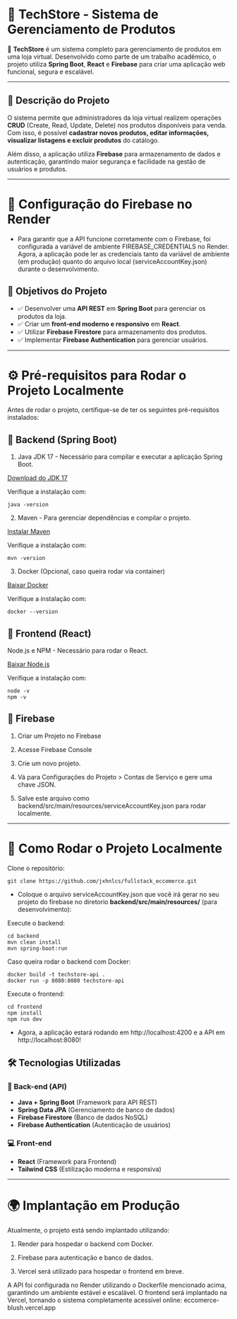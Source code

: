 # 🛒 TechStore - Sistema de Gerenciamento de Produtos

🚀 **TechStore** é um sistema completo para gerenciamento de produtos em uma loja virtual. Desenvolvido como parte de um trabalho acadêmico, o projeto utiliza **Spring Boot**, **React** e **Firebase** para criar uma aplicação web funcional, segura e escalável.

---

## 📌 **Descrição do Projeto**
O sistema permite que administradores da loja virtual realizem operações **CRUD** (Create, Read, Update, Delete) nos produtos disponíveis para venda. Com isso, é possível **cadastrar novos produtos, editar informações, visualizar listagens e excluir produtos** do catálogo.

Além disso, a aplicação utiliza **Firebase** para armazenamento de dados e autenticação, garantindo maior segurança e facilidade na gestão de usuários e produtos.

---

# 🔑 Configuração do Firebase no Render

- Para garantir que a API funcione corretamente com o Firebase, foi configurada a variável de ambiente FIREBASE_CREDENTIALS no Render. Agora, a aplicação pode ler as credenciais tanto da variável de ambiente (em produção) quanto do arquivo local (serviceAccountKey.json) durante o desenvolvimento.

## 🎯 **Objetivos do Projeto**
- ✅ Desenvolver uma **API REST** em **Spring Boot** para gerenciar os produtos da loja.
- ✅ Criar um **front-end moderno e responsivo** em **React**.
- ✅ Utilizar **Firebase Firestore** para armazenamento dos produtos.
- ✅ Implementar **Firebase Authentication** para gerenciar usuários.

---

# ⚙️ Pré-requisitos para Rodar o Projeto Localmente

Antes de rodar o projeto, certifique-se de ter os seguintes pré-requisitos instalados:

## 🔹 Backend (Spring Boot)
1. Java JDK 17 - Necessário para compilar e executar a aplicação Spring Boot.

[Download do JDK 17](https://www.oracle.com/java/technologies/javase/jdk17-archive-downloads.html)

Verifique a instalação com:
```
java -version
```
2. Maven - Para gerenciar dependências e compilar o projeto.

[Instalar Maven](https://maven.apache.org/install.html)

Verifique a instalação com:

```
mvn -version
```

3. Docker (Opcional, caso queira rodar via container)

[Baixar Docker](https://github.com/jxhnlcs/DockerLesson)

Verifique a instalação com:

```
docker --version
```

## 🔹 Frontend (React)

Node.js e NPM - Necessário para rodar o React.

[Baixar Node.js](https://nodejs.org/)

Verifique a instalação com:

```
node -v
npm -v
```

## 🔹 Firebase

1. Criar um Projeto no Firebase

2. Acesse Firebase Console

3. Crie um novo projeto.

4. Vá para Configurações do Projeto > Contas de Serviço e gere uma chave JSON.

5. Salve este arquivo como backend/src/main/resources/serviceAccountKey.json para rodar localmente.

---

# 📖 Como Rodar o Projeto Localmente

Clone o repositório:
```
git clone https://github.com/jxhnlcs/fullstack_eccomerce.git
```

- Coloque o arquivo serviceAccountKey.json que você irá gerar no seu projeto do firebase no diretorio **backend/src/main/resources/** (para desenvolvimento):

Execute o backend:

```
cd backend
mvn clean install
mvn spring-boot:run
```

Caso queira rodar o backend com Docker:

```
docker build -t techstore-api .
docker run -p 8080:8080 techstore-api
```

Execute o frontend:

```
cd frontend
npm install
npm run dev
```

- Agora, a aplicação estará rodando em http://localhost:4200 e a API em http://localhost:8080!

## 🛠 **Tecnologias Utilizadas**
### **🚀 Back-end (API)**
- **Java + Spring Boot** (Framework para API REST)
- **Spring Data JPA** (Gerenciamento de banco de dados)
- **Firebase Firestore** (Banco de dados NoSQL)
- **Firebase Authentication** (Autenticação de usuários)

### **💻 Front-end**
- **React** (Framework para Frontend)
- **Tailwind CSS** (Estilização moderna e responsiva)
---

# 🌍 Implantação em Produção

Atualmente, o projeto está sendo implantado utilizando:

1. Render para hospedar o backend com Docker.

2. Firebase para autenticação e banco de dados.

3. Vercel será utilizado para hospedar o frontend em breve.

A API foi configurada no Render utilizando o Dockerfile mencionado acima, garantindo um ambiente estável e escalável. O frontend será implantado na Vercel, tornando o sistema completamente acessível online: eccomerce-blush.vercel.app
